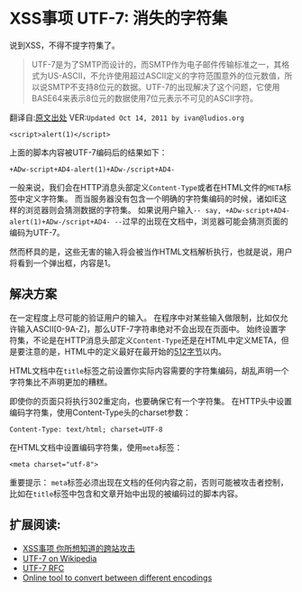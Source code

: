 # XSS事项 UTF-7: 消失的字符集

说到XSS，不得不提字符集了。

> UTF-7是为了SMTP而设计的，而SMTP作为电子邮件传输标准之一，其格式为US-ASCII，不允许使用超过ASCII定义的字符范围意外的位元数值，所以说SMTP不支持8位元的数据。UTF-7的出现解决了这个问题，它使用BASE64来表示8位元的数据使用7位元表示不可见的ASCII字符。

翻译自:[原文出处](http://soulteary.com/redirect?r=https://code.google.com/p/doctype-mirror/wiki/ArticleUtf7&k=6e0f7) VER:`Updated Oct 14, 2011 by ivan@ludios.org`

`<script>alert(1)</script>`

上面的脚本内容被UTF-7编码后的结果如下：

`+ADw-script+AD4-alert(1)+ADw-/script+AD4-`

一般来说，我们会在HTTP消息头部定义`Content-Type`或者在HTML文件的`META`标签中定义字符集。 而当服务器没有包含一个明确的字符集编码的时候，诸如IE这样的浏览器则会猜测数据的字符集。 如果说用户输入`-- say, +ADw-script+AD4-alert(1)+ADw-/script+AD4- --`过早的出现在文档中，浏览器可能会猜测页面的编码为UTF-7。

然而杯具的是，这些无害的输入将会被当作HTML文档解析执行，也就是说，用户将看到一个弹出框，内容是1。

## 解决方案

在一定程度上尽可能的验证用户的输入。 在程序中对某些输入做限制，比如仅允许输入ASCII[0-9A-Z]，那么UTF-7字符串绝对不会出现在页面中。 始终设置字符集，不论是在HTTP消息头部定义`Content-Type`还是在HTML中定义META，但是要注意的是，HTML中的定义最好在最开始的[512字节](http://www.whatwg.org/specs/web-apps/current-work/multipage/semantics.html#charset)以内。

HTML文档中在`title`标签之前设置你实际内容需要的字符集编码，胡乱声明一个字符集比不声明更加的糟糕。

即使你的页面只将执行302重定向，也要确保它有一个字符集。 在HTTP头中设置编码字符集，使用Content-Type头的charset参数：

`Content-Type: text/html; charset=UTF-8`

在HTML文档中设置编码字符集，使用`meta`标签：

`<meta charset="utf-8">`

重要提示： `meta`标签必须出现在文档的任何内容之前，否则可能被攻击者控制，比如在`title`标签中包含和文章开始中出现的被编码过的脚本内容。

## 扩展阅读:

*   [XSS事项 你所想知道的跨站攻击](http://soulteary.com/2013/04/14/about-cross-site-scripting-xss-attacks.html)
*   [UTF-7 on Wikipedia](http://en.wikipedia.org/wiki/UTF-7)
*   [UTF-7 RFC](http://www.ietf.org/rfc/rfc2152.txt)
*   [Online tool to convert between different encodings](http://www.motobit.com/util/charset-codepage-conversion.asp)

